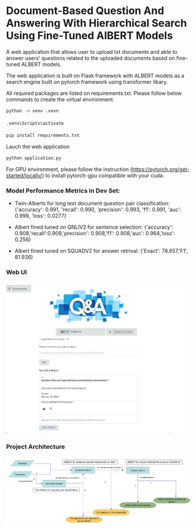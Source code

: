 # Document-Based Question And Answering With Hierarchical Search Using Fine-Tuned AlBERT Models

A web application that allows user to upload txt documents and able to answer users' questions related to the uploaded documents based on fine-tuned ALBERT models.

The web application is built on Flask framework with ALBERT models as a search engine built on pytorch framework using transformer libary.

All required packages are listed on requirements.txt. Please follow below commands to create the virtual environment.

```bash
python -m venv .vevn

.venv\Scripts\activate

pip install requirements.txt

```

Lauch the web application

```bash
python application.py
```

For GPU environment, please follow the instruction (https://pytorch.org/get-started/locally/) to install pytorch-gpu compatible with your cuda.

### Model Performance Metrics in Dev Set:

- Twin-Alberts for long text document question pair classification: {'accuracy': 0.991, 'recall': 0.990, 'precision': 0.993, 'f1': 0.991, 'auc': 0.999, 'loss': 0.0277}

- Albert fined tuned on QNLIV2 for sentence selection: {'accuracy': 0.908,'recall':0.909,'precision': 0.908,'f1': 0.908,'auc': 0.964,'loss': 0.256}

- Albert fined tuned on SQUADV2 for answer retrival: {'Exact': 78.657,'F1', 81.936)

### Web UI

<img src="./WebUI.png" alt="WebUI.png" style="width: 800px;"/>

### Project Architecture

<img src="./architecture.png" alt="WebUI.png" style="width: 800px;"/>
